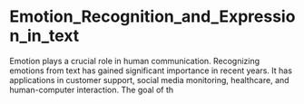 # Emotion_Recognition_and_Expression_in_text
Emotion plays a crucial role in human communication. Recognizing emotions from text has gained significant importance in recent years. It has applications in customer support, social media monitoring, healthcare, and human-computer interaction. The goal of th
